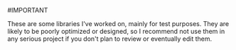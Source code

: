#IMPORTANT

These are some libraries I've worked on, mainly for test purposes. They are likely to be poorly optimized or designed, so I recommend not use them in any serious project if you don't plan to review or eventually edit them.